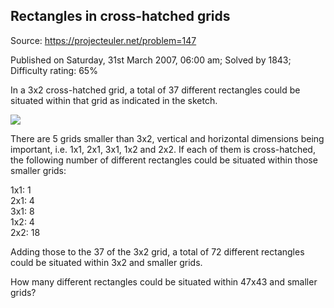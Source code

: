 Rectangles in cross-hatched grids
---------------------------------

Source: https://projecteuler.net/problem=147

Published on Saturday, 31st March 2007, 06:00 am; Solved by 1843;
Difficulty rating: 65%

In a 3x2 cross-hatched grid, a total of 37 different rectangles could be
situated within that grid as indicated in the sketch.

![](project/images/p147.gif)

There are 5 grids smaller than 3x2, vertical and horizontal dimensions
being important, i.e. 1x1, 2x1, 3x1, 1x2 and 2x2. If each of them is
cross-hatched, the following number of different rectangles could be
situated within those smaller grids:

1x1: 1\
2x1: 4\
3x1: 8\
1x2: 4\
2x2: 18

Adding those to the 37 of the 3x2 grid, a total of 72 different
rectangles could be situated within 3x2 and smaller grids.

How many different rectangles could be situated within 47x43 and smaller
grids?
